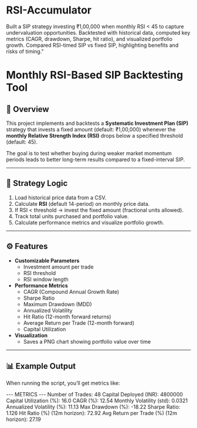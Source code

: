 # RSI-Accumulator
Built a SIP strategy investing ₹1,00,000 when monthly RSI &lt; 45 to capture undervaluation opportunities. Backtested with historical data, computed key metrics (CAGR, drawdown, Sharpe, hit ratio), and visualized portfolio growth. Compared RSI-timed SIP vs fixed SIP, highlighting benefits and risks of timing."

# Monthly RSI-Based SIP Backtesting Tool

## 📌 Overview
This project implements and backtests a **Systematic Investment Plan (SIP)** strategy that invests a fixed amount (default: ₹1,00,000) whenever the **monthly Relative Strength Index (RSI)** drops below a specified threshold (default: 45).

The goal is to test whether buying during weaker market momentum periods leads to better long-term results compared to a fixed-interval SIP.

---

## 🎯 Strategy Logic
1. Load historical price data from a CSV.
2. Calculate **RSI** (default 14-period) on monthly price data.
3. If RSI < threshold → invest the fixed amount (fractional units allowed).
4. Track total units purchased and portfolio value.
5. Calculate performance metrics and visualize portfolio growth.

---

## ⚙️ Features
- **Customizable Parameters**
  - Investment amount per trade
  - RSI threshold
  - RSI window length
- **Performance Metrics**
  - CAGR (Compound Annual Growth Rate)
  - Sharpe Ratio
  - Maximum Drawdown (MDD)
  - Annualized Volatility
  - Hit Ratio (12-month forward returns)
  - Average Return per Trade (12-month forward)
  - Capital Utilization
- **Visualization**
  - Saves a PNG chart showing portfolio value over time

---

## 📊 Example Output
When running the script, you’ll get metrics like:

--- METRICS ---
Number of Trades: 48
Capital Deployed (INR): 4800000
Capital Utilization (%): 16.0
CAGR (%): 12.54
Monthly Volatility (std): 0.0321
Annualized Volatility (%): 11.13
Max Drawdown (%): -18.22
Sharpe Ratio: 1.126
Hit Ratio (%) (12m horizon): 72.92
Avg Return per Trade (%) (12m horizon): 27.19
